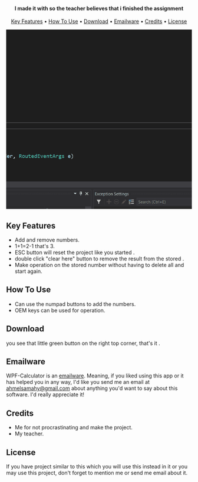 

<h4 align="center">I made it with so the teacher believes that i finished the assignment</h4>

<p align="center">
  <a href="#key-features">Key Features</a> •
  <a href="#how-to-use">How To Use</a> •
  <a href="#download">Download</a> •
  <a href="#emailware">Emailware</a> •
  <a href="#credits">Credits</a> •
  <a href="#license">License</a>
</p>

<p align="center">
<img src="https://github.com/Ahelsamahy/WPF-Calculator/blob/main/Overall.gif?raw=true" >
</p>


## Key Features

* Add and remove numbers.
* 1+1=2-1 that's 3.
* ESC button will reset the project like you started .
* double click "clear here" button to remove the result from the stored .
* Make operation on the stored number without having to delete all and start again.

## How To Use

* Can use the numpad buttons to add the numbers.
* OEM keys can be used for operation.

## Download

 you see that little green button on the right top corner, that's it .
 
## Emailware

WPF-Calculator is an [emailware](https://en.wiktionary.org/wiki/emailware). Meaning, if you liked using this app or it has helped you in any way, I'd like you send me an email at <ahmelsamahy@gmail.com> about anything you'd want to say about this software. I'd really appreciate it!
 
## Credits

* Me for not procrastinating and make the project.
* My teacher.

## License

If you have project similar to this which you will use this instead in it or you may use this project, don't forget to mention me or send me email about it.